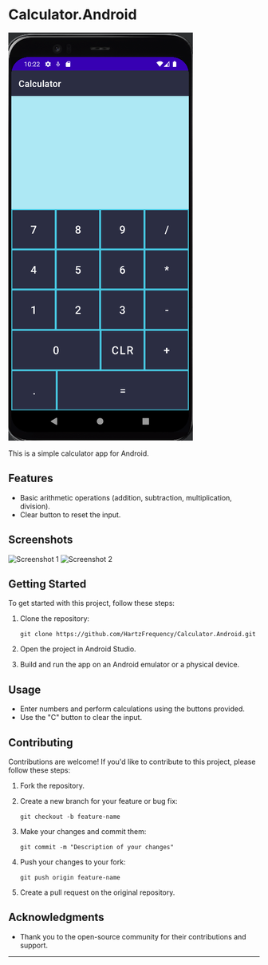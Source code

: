 # Calculator.Android

![Calculator Logo](https://github.com/HartzFrequency/Calculator.Android/blob/master/README_Res/UI%20Android.png)

This is a simple calculator app for Android.

## Features

- Basic arithmetic operations (addition, subtraction, multiplication, division).
- Clear button to reset the input.

## Screenshots

![Screenshot 1](https://github.com/HartzFrequency/Calculator.Android/raw/main/README_res/screenshot_1.png)
![Screenshot 2](https://github.com/HartzFrequency/Calculator.Android/raw/main/README_res/screenshot_2.png)

## Getting Started

To get started with this project, follow these steps:

1. Clone the repository:

   ```
   git clone https://github.com/HartzFrequency/Calculator.Android.git
   ```

2. Open the project in Android Studio.

3. Build and run the app on an Android emulator or a physical device.

## Usage

- Enter numbers and perform calculations using the buttons provided.
- Use the "C" button to clear the input.

## Contributing

Contributions are welcome! If you'd like to contribute to this project, please follow these steps:

1. Fork the repository.

2. Create a new branch for your feature or bug fix:

   ```
   git checkout -b feature-name
   ```

3. Make your changes and commit them:

   ```
   git commit -m "Description of your changes"
   ```

4. Push your changes to your fork:

   ```
   git push origin feature-name
   ```

5. Create a pull request on the original repository.


## Acknowledgments

- Thank you to the open-source community for their contributions and support.

---

